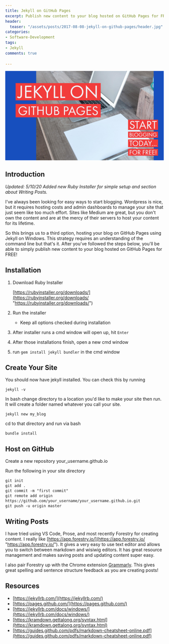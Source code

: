 ```yaml
---
title: Jekyll on GitHub Pages
excerpt: Publish new content to your blog hosted on GitHub Pages for FREE!
header:
  teaser: "/assets/posts/2017-08-08-jekyll-on-github-pages/header.jpg"
categories:
- Software-Development
tags:
- Jekyll
comments: true

---
```

![header](/assets/posts/2017-08-08-jekyll-on-github-pages/header.jpg)

## Introduction

_Updated: 5/10/20 Added new Ruby Installer for simple setup and section about Writing Posts._

I've always been looking for easy ways to start blogging. Wordpress is nice, but it requires hosting costs and admin dashboards to manage your site that just seem like too much effort. Sites like Medium are great, but you don't own the content and are at the mercy of their servers to host your content for its lifetime.

So this brings us to a third option, hosting your blog on GitHub Pages using Jekyll on Windows. This strategy requires an understanding of the command line but that's it. After you've followed the steps below, you'll be able to simply publish new content to your blog hosted on GitHub Pages for FREE!

## Installation

1. Download Ruby Installer

   [https://rubyinstaller.org/downloads/](https://rubyinstaller.org/downloads/ "https://rubyinstaller.org/downloads/")
2. Run the installer
   * Keep all options checked during installation
3. After installer runs a cmd window will open up, hit `Enter`
4. After those installations finish, open a new cmd window
5. run `gem install jekyll bundler` in the cmd window

## Create Your Site

You should now have jekyll installed. You can check this by running

    jekyll -v

In bash change directory to a location you'd like to make your site then run. It will create a folder named whatever you call your site.

    jekyll new my_blog

cd to that directory and run via bash

    bundle install

## Host on GitHub

Create a new repository your_username.github.io

Run the following in your site directory

    git init
    git add .
    git commit -m "first commit"
    git remote add origin https://github.com/your_username/your_username.github.io.git
    git push -u origin master

## Writing Posts

I have tried using VS Code, Prose, and most recently Forestry for creating content. I really like [https://app.forestry.io/](https://app.forestry.io/ "https://app.forestry.io/"). It gives a very easy to use text editor and allows you to switch between markdown and wisiwig editors. It has great resource management and makes saving posts and updating content super easy. 

I also pair Forestry up with the Chrome extension [Grammarly](https://www.grammarly.com/). This gives great spelling and sentence structure feedback as you are creating posts!

## Resources

* [https://jekyllrb.com/](https://jekyllrb.com/)
* [https://pages.github.com/](https://pages.github.com/)
* [https://jekyllrb.com/docs/windows/](https://jekyllrb.com/docs/windows/)
* [https://kramdown.gettalong.org/syntax.html](https://kramdown.gettalong.org/syntax.html)
* [https://guides.github.com/pdfs/markdown-cheatsheet-online.pdf](https://guides.github.com/pdfs/markdown-cheatsheet-online.pdf)